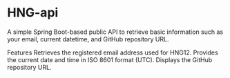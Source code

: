 # HNG-api


A simple Spring Boot-based public API to retrieve basic information such as your email, current datetime, and GitHub repository URL.

Features
Retrieves the registered email address used for HNG12.
Provides the current date and time in ISO 8601 format (UTC).
Displays the GitHub repository URL.

